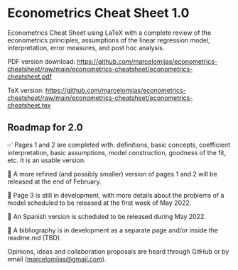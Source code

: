 # Econometrics Cheat Sheet 1.0

Econometrics Cheat Sheet using LaTeX with a complete review of the econometrics principles, assumptions of the linear regression model, interpretation, error measures, and post hoc analysis.

PDF version download: https://github.com/marcelomijas/econometrics-cheatsheet/raw/main/econometrics-cheatsheet/econometrics-cheatsheet.pdf

TeX version: https://github.com/marcelomijas/econometrics-cheatsheet/raw/main/econometrics-cheatsheet/econometrics-cheatsheet.tex

## Roadmap for 2.0

:white_check_mark: Pages 1 and 2 are completed with: definitions, basic concepts, coefficient interpretation, basic assumptions,  model construction, goodness of the fit, etc. It is an usable version.

:construction: A more refined (and possibly smaller) version of pages 1 and 2 will be released at the end of February.

:construction: Page 3 is still in development, with more details about the problems of a model scheduled to be released at the first week of May 2022.

:construction: An Spanish version is scheduled to be released during May 2022.

:construction: A bibliography is in development as a separate page and/or inside the readme.md (TBD). 

Opinions, ideas and collaboration proposals are heard through GitHub or by email (marcelomijas@gmail.com).
